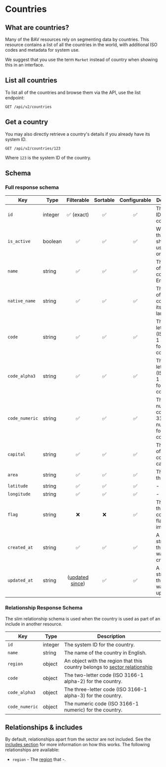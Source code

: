 # Countries

## What are countries?

Many of the BAV resources rely on segmenting data by countries. This resource contains a list of all the countries in
the world, with additional ISO codes and metadata for system use.

We suggest that you use the term `Market` instead of country when showing this in an interface.

## List all countries

To list all of the countries and browse them via the API, use the list endpoint:

```http request
GET /api/v2/countries
```

## Get a country

You may also directly retrieve a country's details if you already have its system ID.

```http request
GET /api/v2/countries/123
```

Where `123` is the system ID of the country.

## Schema

### Full response schema

| Key            | Type    |                Filterable                 |      Sortable      |    Configurable    | Description                                                 |
|----------------|---------|:-----------------------------------------:|:------------------:|:------------------:|-------------------------------------------------------------|
| `id`           | integer |        :white_check_mark: (exact)         | :white_check_mark: | :white_check_mark: | The system ID for the country.                              |
| `is_active`    | boolean |            :white_check_mark:             | :white_check_mark: | :white_check_mark: | Whether the market should be used/shown or not.             |
| `name`         | string  |            :white_check_mark:             | :white_check_mark: | :white_check_mark: | The name of the country in English.                         |
| `native_name`  | string  |            :white_check_mark:             | :white_check_mark: | :white_check_mark: | The name of the country in its native language.             |
| `code`         | string  |            :white_check_mark:             | :white_check_mark: | :white_check_mark: | The two-letter code (ISO 3166-1 alpha-2) for the country.   |
| `code_alpha3`  | string  |            :white_check_mark:             | :white_check_mark: | :white_check_mark: | The three-letter code (ISO 3166-1 alpha-3) for the country. |
| `code_numeric` | string  |            :white_check_mark:             | :white_check_mark: | :white_check_mark: | The numeric code (ISO 3166-1 numeric) for the country.      |
| `capital`      | string  |            :white_check_mark:             | :white_check_mark: | :white_check_mark: | The name of the country's capital.                          |
| `area`         | string  |            :white_check_mark:             | :white_check_mark: | :white_check_mark: | The size of the country.                                    |
| `latitude`     | string  |            :white_check_mark:             | :white_check_mark: | :white_check_mark: | -                                                           |
| `longitude`    | string  |            :white_check_mark:             | :white_check_mark: | :white_check_mark: | -                                                           |
| `flag`         | string  |                    :x:                    |        :x:         | :white_check_mark: | The URL to the country's flag as an image.                  |
| `created_at`   | string  |            :white_check_mark:             | :white_check_mark: | :white_check_mark: | A datetime string when this country was first created.      |
| `updated_at`   | string  | ([updated since](../customizing/filters)) | :white_check_mark: | :white_check_mark: | A datetime string when this country was last updated.       |

### Relationship Response Schema

The slim relationship schema is used when the country is used as part of an include in another resource.

| Key            | Type    | Description                                                                                |
|----------------|---------|--------------------------------------------------------------------------------------------|
| `id`           | integer | The system ID for the country.                                                             |
| `name`         | string  | The name of the country in English.                                                        |
| `region`       | object  | An object with the region that this country belongs to [sector relationship](sectors.md) |
| `code`         | object  | The two-letter code (ISO 3166-1 alpha-2) for the country.                                  |
| `code_alpha3`  | object  | The three-letter code (ISO 3166-1 alpha-3) for the country.                                |
| `code_numeric` | object  | The numeric code (ISO 3166-1 numeric) for the country.                                     |

## Relationships & includes

By default, relationships apart from the sector are not included. See
the [includes section](../customizing/includes) for more information on how this works. The following relationships
are available:

- `region` - The [region](regions.md) that -.